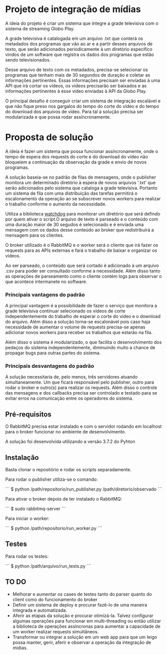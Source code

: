 # Projeto de integração de mídias

A ideia do projeto é criar um sistema que integre a grade televisiva com o sistema de streaming Globo Play. 

A grade televisiva é catalogada em um arquivo .txt que conterá os metadados dos programas que vão ao ar e a partir desses arquivos de texto, que serão adicionados periodicamente à um diretório específico vindos de um software que registra os dados dos programas que estão sendo televisionados. 

Desse arquivo de texto com os metadados, precisa-se selecionar os programas que tenham mais de 30 segundos de duração e coletar as informações pertinentes. Essas informações precisam ser enviadas à uma API que irá cortar os vídeos, os vídeos precisarão ser baixados e as informações pertinentes à esse video enviadas à API da Globo Play.

O principal desafio é conseguir criar um sistema de integração escalável e que não fique preso nos gargalos do tempo do corte do vídeo e do tempo do download dos arquivos de vídeo. Para tal a solução precisa ser modularizada e que possa rodar assíncronamente.

# Proposta de solução

A ideia é fazer um sistema que possa funcionar assíncronamente, onde o tempo de espera dos requests do corte e do download do vídeo não bloqueiem a continuação da observação da grade e envio de novos programas.

A solução baseia-se no padrão de filas de mensagens, onde o publisher monitora um determinado diretório à espera de novos arquivos '.txt' que serão adicionados pelo sistema que cataloga a grade televisiva. Portanto um sistema de fila com uma distribuição das tarefas permitirá o escalonamento da operação ao se subscrever novos workers para realizar o trabalho conforme o aumento da necessidade.

Utiliza a biblioteca [watchdog]('https://github.com/gorakhargosh/watchdog') para monitorar um diretório que será defindo por quem ativar o script.O  arquivo de texto é parseado e o conteúdo com uma duração maior de 30 segudos é selecionado e é enviada uma mensagem com os dados desse conteúdo ao broker que redistribuirá a mensagem para os clientes.

O broker utilizado é o RabbitMQ e o worker será o cliente que irá fazer os requests para as APIs externas e fará o trabalho de baixar e organizar os vídeos.

Ao ser parseado, o conteúdo que será cortado é adicionado à um arquivo .csv para poder ser consultado conforme a necessidade. Além disso tanto as operações de parseamento como o cliente contém logs para observar o que acontece intermanete no software.

### Principais vantagens do padrão

A principal vantagem é a possibilidade de fazer o serviço que monitora a grade televisiva continuar selecionado os vídeos de corte independentemente do trabalho de esperar o corte do video e o download do arquivo. Além disso a solução torna-se escalonável pois caso haja necessidade de aumentar o volume de requests precisa-se apenas adicionar novos workers para receber os trabalhos que estarão na fila.

Além disso o sistema é modularizado, o que facilita o desenvolvimento dos pedaços do sistema independentemente, diminuindo muito a chance de propagar bugs para outras partes do sistema.

### Principais desvantagens do padrão

A solução necessitaria de, pelo menos, três servidores atuando simultaneamente. Um que ficará responsável pelo publisher, outro para rodar o broker e outro(s) para realizar os requests. Além disso o controle das mensagens e dos callbacks precisa ser controlado e testado para se evitar erros na comunicação entre os operadores do sistema.

## Pré-requisitos

O RabbitMQ precisa estar instalado e com o servidor rodando em localhost para o broker funcionar no ambiente de desenvolvimento.

A solução foi desenvolvida utilizando a versão 3.7.2 do Pyhton

## Instalação

Basta clonar o repositório e rodar os scripts separadamente. 

Para rodar o publisher utiliza-se o comando:

´´´
$ python /path/repositorio/run_publisher.py /path/diretorio/observado
´´´

Para ativar o broker depois de ter instalado o RabbitMQ:

´´´
$ sudo rabbitmq-server
´´´

Para iniciar o worker:

´´´
$ python /path/repositorio/run_worker.py
´´´

## Testes

Para rodar os testes:

´´´
$ python /path/arquivo/run_tests.py
´´´

## TO DO

- Melhorar e aumentar os cases de testes tanto do parser quanto do client como do funcionamento do broker
- Definir um sistema de deploy e procurar fazê-lo de uma maneira integrada e automatizada.
- Aferir as etapas da solução e procurar otimizá-la. Talvez configurar algumas operações para funcionar em multi-threading ou então utilizar a biblioteca de operações assíncronas para aumentar a capacidade de um worker realizar requests simultâneos.
- Transformar ou integrar a solução em um web app para que um leigo possa manter, gerir, aferir e observar a operação da integração de mídias.